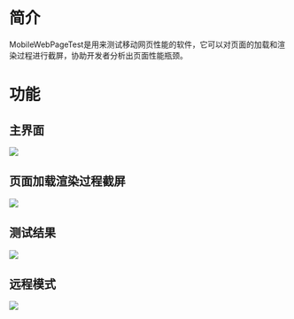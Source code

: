# 简介

MobileWebPageTest是用来测试移动网页性能的软件，它可以对页面的加载和渲染过程进行截屏，协助开发者分析出页面性能瓶颈。

# 功能

## 主界面
![](http://gtms03.alicdn.com/tps/i3/TB1XHaNGFXXXXaXXXXXbIDTJVXX-974-1602.png)

## 页面加载渲染过程截屏

![](http://gtms02.alicdn.com/tps/i2/TB1nNqMGFXXXXaUXXXXbIDTJVXX-974-1602.png)

## 测试结果

![](http://gtms04.alicdn.com/tps/i4/TB1AqyNGFXXXXX_XXXXbIDTJVXX-974-1602.png)

## 远程模式

![](http://gtms01.alicdn.com/tps/i1/TB17XaNGFXXXXXTXXXXpTLOIFXX-2776-1778.png)



